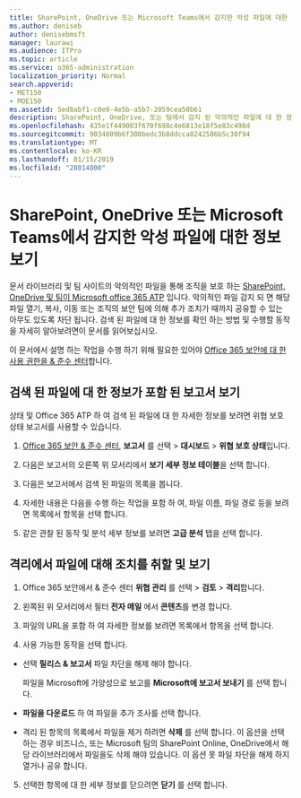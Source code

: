 ```yaml
---
title: SharePoint, OneDrive 또는 Microsoft Teams에서 감지한 악성 파일에 대한 정보 보기
ms.author: deniseb
author: denisebmsft
manager: laurawi
ms.audience: ITPro
ms.topic: article
ms.service: o365-administration
localization_priority: Normal
search.appverid:
- MET150
- MOE150
ms.assetid: 5ed8abf1-c0e9-4e5b-a5b7-2059cea50b61
description: SharePoint, OneDrive, 또는 팀에서 감지 된 악의적인 파일에 대 한 정보를 보려면 이동할 위치를 하 고 해당 파일에서 작업을 수행 하는 방법에 알아봅니다.
ms.openlocfilehash: 435e1f449003f670f698c4e6813e18f5e83c498d
ms.sourcegitcommit: 9034809b6f308bedc3b8ddcca8242586b5c30f94
ms.translationtype: MT
ms.contentlocale: ko-KR
ms.lasthandoff: 01/15/2019
ms.locfileid: "28014800"
---
```

# <a name="view-information-about-malicious-files-detected-in-sharepoint-onedrive-or-microsoft-teams"></a>SharePoint, OneDrive 또는 Microsoft Teams에서 감지한 악성 파일에 대한 정보 보기

문서 라이브러리 및 팀 사이트의 악의적인 파일을 통해 조직을 보호 하는 [SharePoint, OneDrive 및 팀이 Microsoft office 365 ATP](atp-for-spo-odb-and-teams.md) 입니다. 악의적인 파일 감지 되 면 해당 파일 열기, 복사, 이동 또는 조직의 보안 팀에 의해 추가 조치가 때까지 공유할 수 있는 아무도 있도록 차단 됩니다. 검색 된 파일에 대 한 정보를 확인 하는 방법 및 수행할 동작을 자세히 알아보려면이 문서를 읽어보십시오. 

이 문서에서 설명 하는 작업을 수행 하기 위해 필요한 있어야 [Office 365 보안에 대 한 사용 권한을 &amp; 준수 센터](permissions-in-the-security-and-compliance-center.md)합니다. 
  
## <a name="view-reports-with-information-about-detected-files"></a>검색 된 파일에 대 한 정보가 포함 된 보고서 보기

상태 및 Office 365 ATP 하 여 검색 된 파일에 대 한 자세한 정보를 보려면 위협 보호 상태 보고서를 사용할 수 있습니다.
  
1. [Office 365 보안 &amp; 준수 센터](https://protection.office.com), **보고서** 를 선택 \> **대시보드** \> **위협 보호 상태**입니다.
    
2. 다음은 보고서의 오른쪽 위 모서리에서 **보기 세부 정보 테이블**을 선택 합니다.
    
3. 다음은 보고서에서 검색 된 파일의 목록을 봅니다.
    
4. 자세한 내용은 다음을 수행 하는 작업을 포함 하 여, 파일 이름, 파일 경로 등을 보려면 목록에서 항목을 선택 합니다.
    
5. 같은 관찰 된 동작 및 분석 세부 정보를 보려면 **고급 분석** 탭을 선택 합니다. 
  
## <a name="view-and-take-action-on-files-in-quarantine"></a>격리에서 파일에 대해 조치를 취할 및 보기

1. Office 365 보안에서 &amp; 준수 센터 **위협 관리** 를 선택 \> **검토** \> **격리**합니다.
    
2. 왼쪽된 위 모서리에서 필터 **전자 메일** 에서 **콘텐츠**를 변경 합니다.
    
3. 파일의 URL을 포함 하 여 자세한 정보를 보려면 목록에서 항목을 선택 합니다.
    
4. 사용 가능한 동작을 선택 합니다.
    
  - 선택 **릴리스 &amp; 보고서** 파일 차단을 해제 해야 합니다. 
    
    파일을 Microsoft에 가양성으로 보고를 **Microsoft에 보고서 보내기** 를 선택 합니다. 
    
  - **파일을 다운로드** 하 여 파일을 추가 조사를 선택 합니다. 
    
  - 격리 된 항목의 목록에서 파일을 제거 하려면 **삭제** 를 선택 합니다. 이 옵션을 선택 하는 경우 비즈니스, 또는 Microsoft 팀의 SharePoint Online, OneDrive에서 해당 라이브러리에서 파일을도 삭제 해야 있습니다. 이 옵션 못 파일 차단을 해제 하지 열거나 공유 합니다. 
    
5. 선택한 항목에 대 한 세부 정보를 닫으려면 **닫기** 를 선택 합니다. 
  
  

